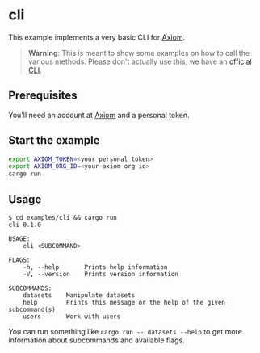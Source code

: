 # cli

This example implements a very basic CLI for [Axiom](https://axiom.co).

> **Warning**: This is meant to show some examples on how to call the various methods.
> Please don't actually use this, we have an 
> [official CLI](https://github.com/axiomhq/cli).

## Prerequisites

You'll need an account at [Axiom](https://cloud.axiom.co) and a personal token.

## Start the example

```sh
export AXIOM_TOKEN=<your personal token>
export AXIOM_ORG_ID=<your axiom org id>
cargo run
```

## Usage

```
$ cd examples/cli && cargo run
cli 0.1.0

USAGE:
    cli <SUBCOMMAND>

FLAGS:
    -h, --help       Prints help information
    -V, --version    Prints version information

SUBCOMMANDS:
    datasets    Manipulate datasets
    help        Prints this message or the help of the given subcommand(s)
    users       Work with users
```

You can run something like `cargo run -- datasets --help` to get more 
information about subcommands and available flags.